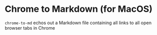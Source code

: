 # Chrome to Markdown (for MacOS)

`chrome-to-md` echos out a Markdown file containing all links to all open browser tabs in Chrome
